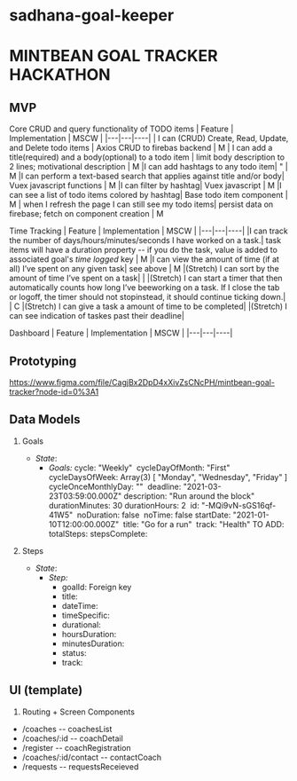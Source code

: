 # sadhana-goal-keeper

# MINTBEAN GOAL TRACKER HACKATHON

## MVP

Core CRUD and query functionality of TODO items
| Feature  | Implementation  | MSCW |
|---|---|----|
| I can (CRUD) Create, Read, Update, and Delete todo items | Axios CRUD to firebas backend | M
| I can add a title(required) and a body(optional) to a todo item | limit body description to 2 lines; motivational description | M 
|I can add hashtags to any todo item| " | M
|I can perform a text-based search that applies against title and/or body| Vuex javascript functions | M 
|I can filter by hashtag| Vuex javascript | M 
|I can see a list of todo items colored by hashtag| Base todo item component | M
| when I refresh the page I can still see my todo items| persist data on firebase; fetch on component creation | M

Time Tracking
| Feature  | Implementation  | MSCW |
|---|---|----|
|I can track the number of days/hours/minutes/seconds I have worked on a task.| task items will have a duration property -- if you do the task, value is added to associated goal's *time logged* key | M
|I can view the amount of time (if at all) I’ve spent on any given task| see above | M
|(Stretch) I can sort by the amount of time I’ve spent on a task| | 
|(Stretch) I can start a timer that then automatically counts how long I’ve beeworking on a task. If I close the tab or logoff, the timer should not stopinstead, it should continue ticking down.| | C
|(Stretch) I can give a task a amount of time to be completed|
|(Stretch) I can see indication of taskes past their deadline|

Dashboard
| Feature  | Implementation  | MSCW |
|---|---|----|

## Prototyping
https://www.figma.com/file/CagjBx2DpD4xXivZsCNcPH/mintbean-goal-tracker?node-id=0%3A1
    
## Data Models

1. Goals
   * _State_: 
      * _Goals:_
        cycle: "Weekly"
​​        cycleDayOfMonth: "First"
​​        cycleDaysOfWeek: Array(3) [ "Monday", "Wednesday", "Friday" ]
​​        cycleOnceMonthlyDay: ""
​​        deadline: "2021-03-23T03:59:00.000Z"
​​        description: "Run around the block"
​​        durationMinutes: 30
        durationHours: 2
​​        id: "-MQi9vN-sGS16qf-41W5"
​​        noDuration: false
​​        noTime: false
​​        startDate: "2021-01-10T12:00:00.000Z"
​​        title: "Go for a run"
​​        track: "Health"
TO ADD:
        totalSteps: 
        stepsComplete:
        
   
2. Steps
    * _State_: 
      * _Step:_
        * goalId: Foreign key
        * title: 
        * dateTime: 
        * timeSpecific: 
        * durational: 
        * hoursDuration: 
        * minutesDuration: 
        * status: 
        * track: 

      
## UI (template)

1. Routing + Screen Components
  * /coaches                      -- coachesList
  * /coaches/:id                  -- coachDetail
  * /register                     -- coachRegistration
  * /coaches/:id/contact          -- contactCoach
  * /requests                     -- requestsReceieved
  
